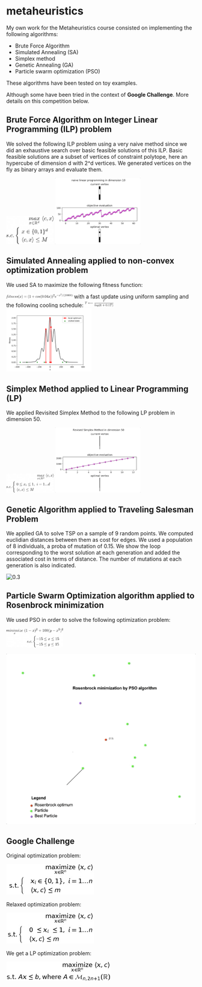 # metaheuristics

My own work for the Metaheuristics course consisted on implementing the following algorithms:
* Brute Force Algorithm
* Simulated Annealing (SA)
* Simplex method
* Genetic Annealing (GA)
* Particle swarm optimization (PSO)

These algorithms have been tested on toy examples. 

Although some have been tried in the context of <strong>Google Challenge</strong>. More details on this competition below.

## Brute Force Algorithm on Integer Linear Programming (ILP) problem

We solved the following ILP problem using a very naive method since we did an exhaustive search over basic feasible solutions of this ILP. Basic feasible solutions are a subset of vertices of constraint polytope, here an hypercube of dimension d with 2^d vertices. We generated vertices on the fly as binary arrays and evaluate them.

<img src="img/naive_lp_eq2.png" width="25%">

<img src="img/naive_lp.gif" width="45%">

## Simulated Annealing applied to non-convex optimization problem

We used SA to maximize the following fitness function:

<img src="img/sa_fitness.png" width="35%">
with a fast update using uniform sampling and the following cooling schedule:
<img src="img/sa_cooling.png" width="15%">

<img src="img/sa.png" width="45%">

## Simplex Method applied to Linear Programming (LP)

We applied Revisited Simplex Method to the following LP problem in dimension 50.

<img src="img/simplex_eq.png" width="25%">

<img src="img/simplex_method.gif" width="45%">

## Genetic Algorithm applied to Traveling Salesman Problem

We applied GA to solve TSP on a sample of 9 random points. We computed euclidian distances between them as cost for edges. We used a population of 8 individuals, a proba of mutation of 0.15. We show the loop corresponding to the worst solution at each generation and added the associated cost in terms of distance. The number of mutations at each generation is also indicated.

![0.3](img/ga_tsp2.gif)

## Particle Swarm Optimization algorithm applied to Rosenbrock minimization

We used PSO in order to solve the following optimization problem:

<img src="img/pso_eq.png" width="30%">

![0.3](img/pso_rosen.gif)

## Google Challenge

Original optimization problem:

![0.3](img/google_challenge_eq.jpg)

Relaxed optimization problem: 

![0.3](img/google_challenge_relax_eq.jpg)

We get a LP optimization problem: 

![0.3](img/google_challenge_can_eq.jpeg)
